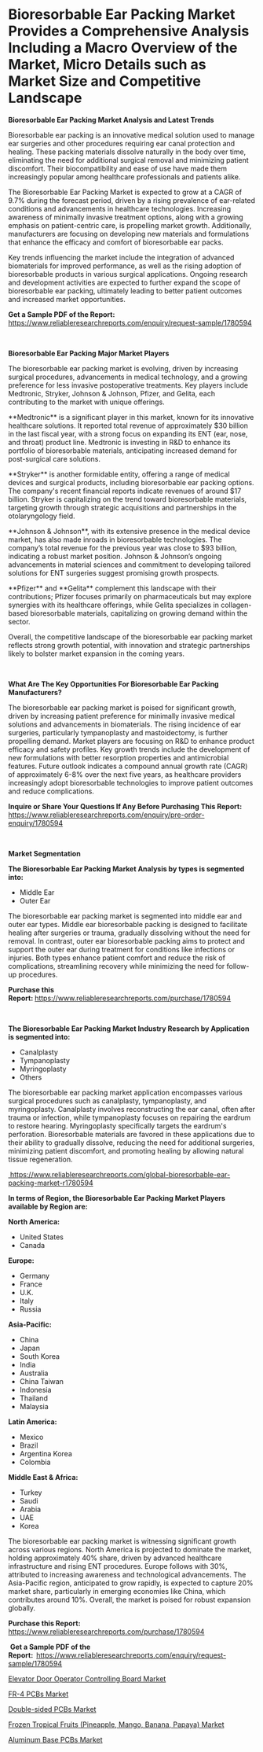 <p><h1>Bioresorbable Ear Packing Market Provides a Comprehensive Analysis Including a Macro Overview of the Market, Micro Details such as Market Size and Competitive Landscape</h1></p><p><strong>Bioresorbable Ear Packing Market Analysis and Latest Trends</strong></p>
<p><p>Bioresorbable ear packing is an innovative medical solution used to manage ear surgeries and other procedures requiring ear canal protection and healing. These packing materials dissolve naturally in the body over time, eliminating the need for additional surgical removal and minimizing patient discomfort. Their biocompatibility and ease of use have made them increasingly popular among healthcare professionals and patients alike.</p><p>The Bioresorbable Ear Packing Market is expected to grow at a CAGR of 9.7% during the forecast period, driven by a rising prevalence of ear-related conditions and advancements in healthcare technologies. Increasing awareness of minimally invasive treatment options, along with a growing emphasis on patient-centric care, is propelling market growth. Additionally, manufacturers are focusing on developing new materials and formulations that enhance the efficacy and comfort of bioresorbable ear packs.</p><p>Key trends influencing the market include the integration of advanced biomaterials for improved performance, as well as the rising adoption of bioresorbable products in various surgical applications. Ongoing research and development activities are expected to further expand the scope of bioresorbable ear packing, ultimately leading to better patient outcomes and increased market opportunities.</p></p>
<p><strong>Get a Sample PDF of the Report:&nbsp;</strong> <a href="https://www.reliableresearchreports.com/enquiry/request-sample/1780594?utm_campaign=10&utm_medium=2&utm_source=Github&utm_content=ia&utm_term=25032025&utm_id=bioresorbable-ear-packing">https://www.reliableresearchreports.com/enquiry/request-sample/1780594</a></p>
<p>&nbsp;</p>
<p><strong>Bioresorbable Ear Packing Major Market Players</strong></p>
<p><p>The bioresorbable ear packing market is evolving, driven by increasing surgical procedures, advancements in medical technology, and a growing preference for less invasive postoperative treatments. Key players include Medtronic, Stryker, Johnson & Johnson, Pfizer, and Gelita, each contributing to the market with unique offerings.</p><p>**Medtronic** is a significant player in this market, known for its innovative healthcare solutions. It reported total revenue of approximately $30 billion in the last fiscal year, with a strong focus on expanding its ENT (ear, nose, and throat) product line. Medtronic is investing in R&D to enhance its portfolio of bioresorbable materials, anticipating increased demand for post-surgical care solutions.</p><p>**Stryker** is another formidable entity, offering a range of medical devices and surgical products, including bioresorbable ear packing options. The company's recent financial reports indicate revenues of around $17 billion. Stryker is capitalizing on the trend toward bioresorbable materials, targeting growth through strategic acquisitions and partnerships in the otolaryngology field.</p><p>**Johnson & Johnson**, with its extensive presence in the medical device market, has also made inroads in bioresorbable technologies. The company’s total revenue for the previous year was close to $93 billion, indicating a robust market position. Johnson & Johnson’s ongoing advancements in material sciences and commitment to developing tailored solutions for ENT surgeries suggest promising growth prospects.</p><p>**Pfizer** and **Gelita** complement this landscape with their contributions; Pfizer focuses primarily on pharmaceuticals but may explore synergies with its healthcare offerings, while Gelita specializes in collagen-based bioresorbable materials, capitalizing on growing demand within the sector.</p><p>Overall, the competitive landscape of the bioresorbable ear packing market reflects strong growth potential, with innovation and strategic partnerships likely to bolster market expansion in the coming years.</p></p>
<p>&nbsp;</p>
<p><strong>What Are The Key Opportunities For Bioresorbable Ear Packing Manufacturers?</strong></p>
<p><p>The bioresorbable ear packing market is poised for significant growth, driven by increasing patient preference for minimally invasive medical solutions and advancements in biomaterials. The rising incidence of ear surgeries, particularly tympanoplasty and mastoidectomy, is further propelling demand. Market players are focusing on R&D to enhance product efficacy and safety profiles. Key growth trends include the development of new formulations with better resorption properties and antimicrobial features. Future outlook indicates a compound annual growth rate (CAGR) of approximately 6-8% over the next five years, as healthcare providers increasingly adopt bioresorbable technologies to improve patient outcomes and reduce complications.</p></p>
<p><strong>Inquire or Share Your Questions If Any Before Purchasing This Report:</strong> <a href="https://www.reliableresearchreports.com/enquiry/pre-order-enquiry/1780594?utm_campaign=10&utm_medium=2&utm_source=Github&utm_content=ia&utm_term=25032025&utm_id=bioresorbable-ear-packing">https://www.reliableresearchreports.com/enquiry/pre-order-enquiry/1780594</a></p>
<p>&nbsp;</p>
<p><strong>Market Segmentation</strong></p>
<p><strong>The Bioresorbable Ear Packing Market Analysis by types is segmented into:</strong></p>
<p><ul><li>Middle Ear</li><li>Outer Ear</li></ul></p>
<p><p>The bioresorbable ear packing market is segmented into middle ear and outer ear types. Middle ear bioresorbable packing is designed to facilitate healing after surgeries or trauma, gradually dissolving without the need for removal. In contrast, outer ear bioresorbable packing aims to protect and support the outer ear during treatment for conditions like infections or injuries. Both types enhance patient comfort and reduce the risk of complications, streamlining recovery while minimizing the need for follow-up procedures.</p></p>
<p><strong>Purchase this Report:&nbsp;</strong><a href="https://www.reliableresearchreports.com/purchase/1780594?utm_campaign=10&utm_medium=2&utm_source=Github&utm_content=ia&utm_term=25032025&utm_id=bioresorbable-ear-packing">https://www.reliableresearchreports.com/purchase/1780594</a></p>
<p>&nbsp;</p>
<p><strong>The Bioresorbable Ear Packing Market Industry Research by Application is segmented into:</strong></p>
<p><ul><li>Canalplasty</li><li>Tympanoplasty</li><li>Myringoplasty</li><li>Others</li></ul></p>
<p><p>The bioresorbable ear packing market application encompasses various surgical procedures such as canalplasty, tympanoplasty, and myringoplasty. Canalplasty involves reconstructing the ear canal, often after trauma or infection, while tympanoplasty focuses on repairing the eardrum to restore hearing. Myringoplasty specifically targets the eardrum's perforation. Bioresorbable materials are favored in these applications due to their ability to gradually dissolve, reducing the need for additional surgeries, minimizing patient discomfort, and promoting healing by allowing natural tissue regeneration.</p></p>
<p><a href="https://www.reliableresearchreports.com/global-bioresorbable-ear-packing-market-r1780594?utm_campaign=10&utm_medium=2&utm_source=Github&utm_content=ia&utm_term=25032025&utm_id=bioresorbable-ear-packing">&nbsp;https://www.reliableresearchreports.com/global-bioresorbable-ear-packing-market-r1780594</a></p>
<p><strong>In terms of Region, the Bioresorbable Ear Packing Market Players available by Region are:</strong></p>
<p>
    <p> <strong> North America: </strong>
        <ul>
            <li>United States</li>
            <li>Canada</li>
        </ul>
        </p> 
    <p> <strong> Europe: </strong>
        <ul>
            <li>Germany</li>
            <li>France</li>
            <li>U.K.</li>
            <li>Italy</li>
            <li>Russia</li>
        </ul>
        </p> 
    <p> <strong> Asia-Pacific: </strong>
        <ul>
            <li>China</li>
            <li>Japan</li>
            <li>South Korea</li>
            <li>India</li>
            <li>Australia</li>
            <li>China Taiwan</li>
            <li>Indonesia</li>
            <li>Thailand</li>
            <li>Malaysia</li>
        </ul>
        </p> 
    <p> <strong> Latin America: </strong>
        <ul>
            <li>Mexico</li>
            <li>Brazil</li>
            <li>Argentina Korea</li>
            <li>Colombia</li>
        </ul>
        </p> 
    <p> <strong> Middle East & Africa: </strong>
        <ul>
            <li>Turkey</li>
            <li>Saudi</li>
            <li>Arabia</li>
            <li>UAE</li>
            <li>Korea</li>
        </ul>
    </p>
    </p>
<p><p>The bioresorbable ear packing market is witnessing significant growth across various regions. North America is projected to dominate the market, holding approximately 40% share, driven by advanced healthcare infrastructure and rising ENT procedures. Europe follows with 30%, attributed to increasing awareness and technological advancements. The Asia-Pacific region, anticipated to grow rapidly, is expected to capture 20% market share, particularly in emerging economies like China, which contributes around 10%. Overall, the market is poised for robust expansion globally.</p></p>
<p><strong>Purchase this Report: </strong><a href="https://www.reliableresearchreports.com/purchase/1780594?utm_campaign=10&utm_medium=2&utm_source=Github&utm_content=ia&utm_term=25032025&utm_id=bioresorbable-ear-packing">https://www.reliableresearchreports.com/purchase/1780594</a></p>
<p>&nbsp;<strong>Get a Sample PDF of the Report:&nbsp;&nbsp;</strong><a href="https://www.reliableresearchreports.com/enquiry/request-sample/1780594?utm_campaign=10&utm_medium=2&utm_source=Github&utm_content=ia&utm_term=25032025&utm_id=bioresorbable-ear-packing">https://www.reliableresearchreports.com/enquiry/request-sample/1780594</a></p>
<p><strong></strong></p>
<p><p><a href="https://github.com/nagateyisu29/Market-Research-Report-List-1/blob/main/elevator-door-operator-controlling-board-market.md?utm_campaign=10&utm_medium=2&utm_source=Github&utm_content=ia&utm_term=25032025&utm_id=bioresorbable-ear-packing">Elevator Door Operator Controlling Board Market</a></p><p><a href="https://github.com/weisonmanych/Market-Research-Report-List-1/blob/main/fr-4-pcbs-market.md?utm_campaign=10&utm_medium=2&utm_source=Github&utm_content=ia&utm_term=25032025&utm_id=bioresorbable-ear-packing">FR-4 PCBs Market</a></p><p><a href="https://github.com/rokiahgrendy/Market-Research-Report-List-1/blob/main/double-sided-pcbs-market.md?utm_campaign=10&utm_medium=2&utm_source=Github&utm_content=ia&utm_term=25032025&utm_id=bioresorbable-ear-packing">Double-sided PCBs Market</a></p><p><a href="https://github.com/steegwajma22/Market-Research-Report-List-1/blob/main/frozen-tropical-fruits-pineapple-mango-banana-papaya-market.md?utm_campaign=10&utm_medium=2&utm_source=Github&utm_content=ia&utm_term=25032025&utm_id=bioresorbable-ear-packing">Frozen Tropical Fruits (Pineapple, Mango, Banana, Papaya) Market</a></p><p><a href="https://github.com/guzasbahsas/Market-Research-Report-List-1/blob/main/aluminum-base-pcbs-market.md?utm_campaign=10&utm_medium=2&utm_source=Github&utm_content=ia&utm_term=25032025&utm_id=bioresorbable-ear-packing">Aluminum Base PCBs Market</a></p></p>